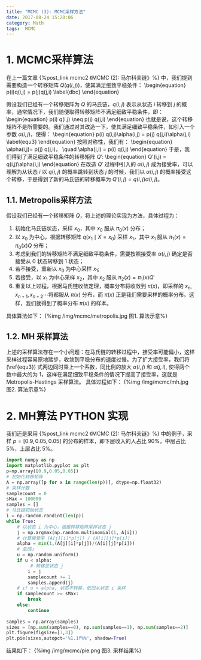 ```yaml
---
title: "MCMC (3): MCMC采样方法"
date: 2017-08-24 15:20:06
category: Math 
tags:  MCMC
---
```


# 1. MCMC采样算法

在上一篇文章 {%post_link mcmc2 《MCMC (2): 马尔科夫链》%} 中，我们提到需要构造一个转移矩阵 $Q(q(i,j))$，使其满足细致平稳条件：
\begin{equation}
p(i)q(i,j) = p(j)q(j,i)
\label{dbc}
\end{equation}

假设我们已经有一个转移矩阵为 $Q$ 的马氏链，$q(i,j)$ 表示从状态 $i$ 转移到 $j$ 的概率，通常情况下，我们随便取得转移矩阵不满足细致平稳条件，即：
\begin{equation}
p(i) q(i,j) \neq p(j) q(j,i)
\end{equation}
也就是说，这个转移矩阵不是所需要的。我们通过对其改造一下，使其满足细致平稳条件，如引入一个参数 $\alpha(i,j)$，使得：
\begin{equation}
p(i) q(i,j)\alpha(i,j) = p(j) q(j,i)\alpha(j,i) 
\label{equ3}
\end{equation}
按照对称性，我们有：
\begin{equation}
\alpha(i,j)= p(j) q(j,i)， \quad \alpha(j,i) = p(i) q(i,j)
\end{equation}
于是，我们得到了满足细致平稳条件的转移矩阵 $Q'$:
\begin{equation}
Q'(i,j) = q(i,j)\alpha(i,j)
\end{equation}
在改造 $Q'$ 过程中引入的 $\alpha(i,j)$ 成为接受率，可以理解为从状态 $i$ 以 $q(i,j)$ 的概率跳转到状态 $j$ 的时候，我们以 $\alpha(i,j)$ 的概率接受这个转移，于是得到了新的马氏链的转移概率为 $Q'(i,j)=q(i,j)\alpha(i,j)$。

## 1.1. Metropolis采样方法
假设我们已经有一个转移矩阵 $Q$，将上述的理论实现为方法，具体过程为：

1. 初始化马氏链状态，采样 $x_0$，其中 $x_0$ 服从 $\pi_0(x)$ 分布；
2. 以 $x_0$ 为中心，根据转移矩阵 $q(x_1 \mid X=x_0)$ 采样  $x_1$，其中 $x_1$ 服从 $\pi_1(x)=\pi_0(x) Q$ 分布；
3. 考虑到我们的转移矩阵不满足细致平稳条件，需要按照接受率 $\alpha(i,j)$ 确定是否接受从 $0$ 状态转移到 $1$ 状态；
4. 若不接受，重新以 $x_0$ 为中心采样 $x_1$;
5. 若接受，以 $x_1$ 为中心采样 $x_2$，其中 $x_2$ 服从 $\pi_2(x)=\pi_1(x) Q'$
6. 重复以上过程，根据马氏链收敛定理，概率分布将收敛到 $\pi(x)$，即采样的 $x_n, x_{n+1}, x_{n+2}\cdots$将都服从 $\pi(x)$ 分布，而 $\pi(x)$ 正是我们需要采样的概率分布。这样，我们就得到了概率分布 $\pi(x)$ 的样本。

具体算法如下：
{%img /img/mcmc/metropolis.jpg 图1. 算法示意%}



## 1.2. MH 采样算法
上述的采样算法存在一个小问题：在马氏链的转移过程中，接受率可能偏小，这样采样过程容易原地踏步，收敛到平稳分布的速度过慢。为了扩大接受率，我们将 (\ref{equ3}) 式两边同时乘上一个系数，同比例的放大 $\alpha(i,j)$ 和 $\alpha(j,i)$, 使得两个数中最大的为 1，这样在满足细致平稳条件的情况下提高了接受率，这就是 Metropolis-Hastings 采样算法。
具体过程如下：
{%img /img/mcmc/mh.jpg 图2. 算法示意%}

# 2. MH算法 PYTHON 实现

我们还是采用 {%post_link mcmc2 《MCMC (2): 马尔科夫链》%} 中的例子，采样 $p = [0.9, 0.05, 0.05]$ 的分布的样本，即下层收入的人占比 90%，中层占比 5%，上层占比 5%。
```python
import numpy as np
import matplotlib.pyplot as plt
p=np.array([0.9,0.05,0.05])
# 初始化转移矩阵 
A = np.array([p for x in range(len(p))], dtype=np.float32)
# 采样计数 
samplecount = 0
sMax = 100000
samples = []
# 马氏链初始状态
i = np.random.randint(len(p))
while True:
    # 以状态 i 为中心，根据转移矩阵采样状态 j
    j = np.argmax(np.random.multinomial(1, A[i]))
    # 计算接受率 (A[j][i]*p[j]) / (A[i][j]*p[i])
    alpha = min(1,(A[j][i]*p[j])/(A[i][j]*p[i]))
    # 生成u
    u = np.random.uniform()
    if u < alpha:
    	 # 转移至状态 j 
        i = j
        samplecount += 1
        samples.append(j)
    # if u > alpha, 状态不转移，依旧从状态 i 采样
    if samplecount >= sMax:
        break
    else:
        continue
        
samples = np.array(samples)
sizes = [np.sum(samples==0), np.sum(samples==1), np.sum(samples==2)]
plt.figure(figsize=[3,3])
plt.pie(sizes,autopct='%1.1f%%', shadow=True)
```
结果如下：
{%img /img/mcmc/pie.png 图3. 采样结果%}